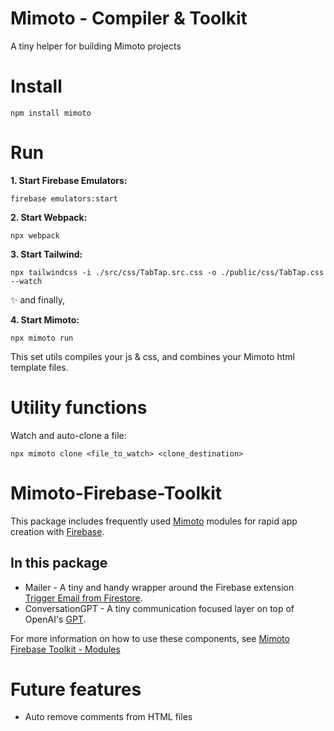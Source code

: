 # Mimoto - Compiler & Toolkit
A tiny helper for building Mimoto projects

# Install
```
npm install mimoto
```

# Run

**1. Start Firebase Emulators:**
```
firebase emulators:start
```

**2. Start Webpack:**
```
npx webpack
```

**3. Start Tailwind:**
```
npx tailwindcss -i ./src/css/TabTap.src.css -o ./public/css/TabTap.css --watch
```
        
✨ and finally,

**4. Start Mimoto:**
```
npx mimoto run
```

This set utils compiles your js & css, and combines your Mimoto html template files.  


# Utility functions
Watch and auto-clone a file:
``` 
npx mimoto clone <file_to_watch> <clone_destination>
```


# Mimoto-Firebase-Toolkit

This package includes frequently used [Mimoto](https://thesocialcode.com/mimoto) modules for rapid app creation with [Firebase](https://firebase.google.com/).

## In this package

- Mailer - A tiny and handy wrapper around the Firebase extension [Trigger Email from Firestore](https://extensions.dev/extensions/firebase/firestore-send-email).
- ConversationGPT - A tiny communication focused layer on top of OpenAI's [GPT](https://platform.openai.com/docs/guides/gpt).

For more information on how to use these components, see [Mimoto Firebase Toolkit - Modules](https://github.com/TheSocialCode/Mimoto-Firebase-Toolkit/wiki/Modules)

# Future features
- Auto remove comments from HTML files